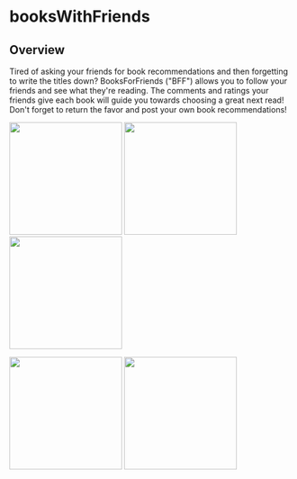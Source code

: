 # booksWithFriends

## Overview
Tired of asking your friends for book recommendations and then forgetting to write the titles down? BooksForFriends ("BFF") allows you to follow your friends and see what they're reading. The comments and ratings your friends give each book will guide you towards choosing a great next read! Don't forget to return the favor and post your own book recommendations!



<img src="https://cloud.githubusercontent.com/assets/20174612/21110345/d8604456-c06a-11e6-958a-8883684257f0.png" width = "200"> <img src="https://cloud.githubusercontent.com/assets/20174612/21110347/d86552ca-c06a-11e6-827b-fec38e1e080d.png" width = "200"> <img src="https://cloud.githubusercontent.com/assets/20174612/21110343/d85ecd88-c06a-11e6-90a2-7a616ea3676d.png" width = "200">

<img src="https://cloud.githubusercontent.com/assets/20174612/21110346/d864e844-c06a-11e6-992a-19cd6a43de1a.png" width = "200"> <img src="https://cloud.githubusercontent.com/assets/20174612/21110344/d85f4420-c06a-11e6-92b0-a8e94430015a.png" width = "200">
